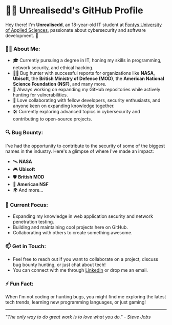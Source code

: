 # 👨‍💻 Unrealisedd's GitHub Profile

Hey there! I'm **Unrealisedd**, an 18-year-old IT student at [Fontys University of Applied Sciences](https://fontys.edu/), passionate about cybersecurity and software development. 🚀

### 🧑‍🎓 About Me:
- 🎓 Currently pursuing a degree in IT, honing my skills in programming, network security, and ethical hacking.
- 🕵️‍♂️ Bug hunter with successful reports for organizations like **NASA**, **Ubisoft**, the **British Ministry of Defence (MOD)**, the **American National Science Foundation (NSF)**, and many more.
- 💼 Always working on expanding my GitHub repositories while actively hunting for vulnerabilities.
- 🤝 Love collaborating with fellow developers, security enthusiasts, and anyone keen on expanding knowledge together.
- 🛠️ Currently exploring advanced topics in cybersecurity and contributing to open-source projects.

### 🔍 Bug Bounty:
I've had the opportunity to contribute to the security of some of the biggest names in the industry. Here's a glimpse of where I've made an impact:
- 🛰 **NASA**
- 🎮 **Ubisoft**
- 🛡 **British MOD**
- 🔬 **American NSF**
- 🌍 And more...

### 🚀 Current Focus:
- Expanding my knowledge in web application security and network penetration testing.
- Building and maintaining cool projects here on GitHub.
- Collaborating with others to create something awesome.

### 📫 Get in Touch:
- Feel free to reach out if you want to collaborate on a project, discuss bug bounty hunting, or just chat about tech!
- You can connect with me through [LinkedIn](https://www.linkedin.com) or drop me an email.

### ⚡ Fun Fact:
When I'm not coding or hunting bugs, you might find me exploring the latest tech trends, learning new programming languages, or just gaming!

---

_"The only way to do great work is to love what you do." - Steve Jobs_
